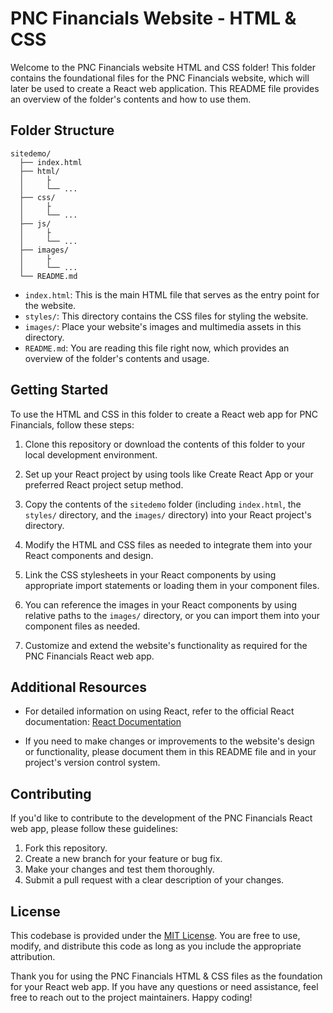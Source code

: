 # PNC Financials Website - HTML & CSS

Welcome to the PNC Financials website HTML and CSS folder! This folder contains the foundational files for the PNC Financials website, which will later be used to create a React web application. This README file provides an overview of the folder's contents and how to use them.

## Folder Structure

```
sitedemo/
  ├── index.html
  ├── html/
  │     ├
  │     └── ...
  ├── css/
  │     ├
  │     └── ...
  ├── js/
  │     ├
  │     └── ...
  ├── images/
  │     ├
  │     └── ...
  └── README.md
```

- `index.html`: This is the main HTML file that serves as the entry point for the website.
- `styles/`: This directory contains the CSS files for styling the website.
- `images/`: Place your website's images and multimedia assets in this directory.
- `README.md`: You are reading this file right now, which provides an overview of the folder's contents and usage.

## Getting Started

To use the HTML and CSS in this folder to create a React web app for PNC Financials, follow these steps:

1. Clone this repository or download the contents of this folder to your local development environment.

2. Set up your React project by using tools like Create React App or your preferred React project setup method.

3. Copy the contents of the `sitedemo` folder (including `index.html`, the `styles/` directory, and the `images/` directory) into your React project's directory.

4. Modify the HTML and CSS files as needed to integrate them into your React components and design.

5. Link the CSS stylesheets in your React components by using appropriate import statements or loading them in your component files.

6. You can reference the images in your React components by using relative paths to the `images/` directory, or you can import them into your component files as needed.

7. Customize and extend the website's functionality as required for the PNC Financials React web app.

## Additional Resources

- For detailed information on using React, refer to the official React documentation: [React Documentation](https://reactjs.org/docs/getting-started.html)

- If you need to make changes or improvements to the website's design or functionality, please document them in this README file and in your project's version control system.

## Contributing

If you'd like to contribute to the development of the PNC Financials React web app, please follow these guidelines:

1. Fork this repository.
2. Create a new branch for your feature or bug fix.
3. Make your changes and test them thoroughly.
4. Submit a pull request with a clear description of your changes.

## License

This codebase is provided under the [MIT License](LICENSE). You are free to use, modify, and distribute this code as long as you include the appropriate attribution.

Thank you for using the PNC Financials HTML & CSS files as the foundation for your React web app. If you have any questions or need assistance, feel free to reach out to the project maintainers. Happy coding!